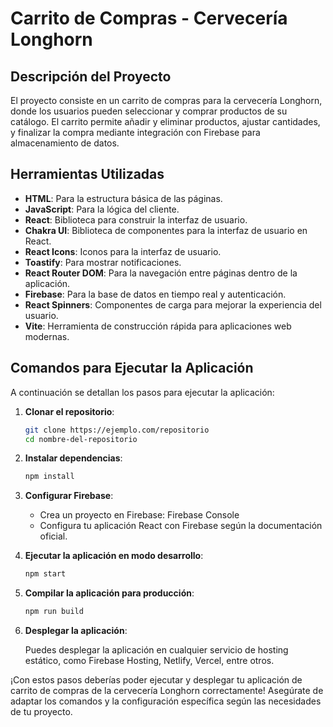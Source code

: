 # Carrito de Compras - Cervecería Longhorn

## Descripción del Proyecto

El proyecto consiste en un carrito de compras para la cervecería Longhorn, donde los usuarios pueden seleccionar y comprar productos de su catálogo. El carrito permite añadir y eliminar productos, ajustar cantidades, y finalizar la compra mediante integración con Firebase para almacenamiento de datos.

## Herramientas Utilizadas

- **HTML**: Para la estructura básica de las páginas.
- **JavaScript**: Para la lógica del cliente.
- **React**: Biblioteca para construir la interfaz de usuario.
- **Chakra UI**: Biblioteca de componentes para la interfaz de usuario en React.
- **React Icons**: Iconos para la interfaz de usuario.
- **Toastify**: Para mostrar notificaciones.
- **React Router DOM**: Para la navegación entre páginas dentro de la aplicación.
- **Firebase**: Para la base de datos en tiempo real y autenticación.
- **React Spinners**: Componentes de carga para mejorar la experiencia del usuario.
- **Vite**: Herramienta de construcción rápida para aplicaciones web modernas.

## Comandos para Ejecutar la Aplicación

A continuación se detallan los pasos para ejecutar la aplicación:

1. **Clonar el repositorio**:

   ```bash
   git clone https://ejemplo.com/repositorio
   cd nombre-del-repositorio

2. **Instalar dependencias**:

    ```bash
    npm install

3. **Configurar Firebase**:

    - Crea un proyecto en Firebase: Firebase Console
    - Configura tu aplicación React con Firebase según la documentación oficial.

4. **Ejecutar la aplicación en modo desarrollo**:

    ```bash
    npm start

5. **Compilar la aplicación para producción**:

    ```bash
    npm run build

6. **Desplegar la aplicación**:

    Puedes desplegar la aplicación en cualquier servicio de hosting estático, como Firebase Hosting, Netlify, Vercel, entre otros.



¡Con estos pasos deberías poder ejecutar y desplegar tu aplicación de carrito de compras de la cervecería Longhorn correctamente! Asegúrate de adaptar los comandos y la configuración específica según las necesidades de tu proyecto.

